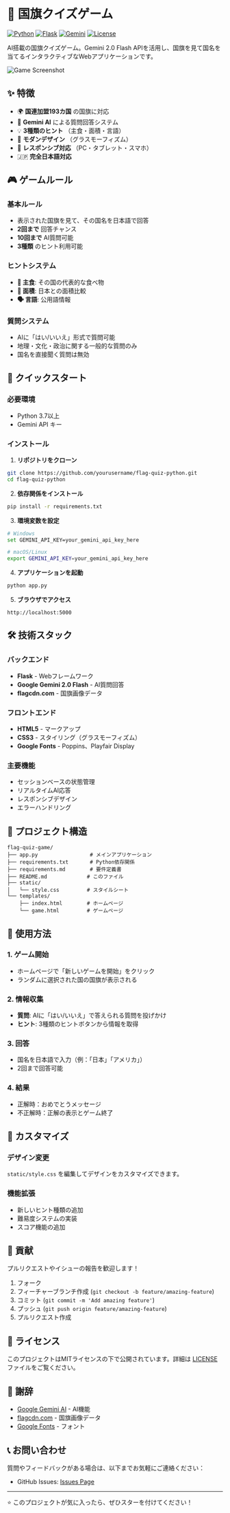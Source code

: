 # 🏴 国旗クイズゲーム

[![Python](https://img.shields.io/badge/Python-3.7+-blue.svg)](https://www.python.org/)
[![Flask](https://img.shields.io/badge/Flask-2.3.3-green.svg)](https://flask.palletsprojects.com/)
[![Gemini](https://img.shields.io/badge/Gemini-2.0%20Flash-purple.svg)](https://ai.google.dev/)
[![License](https://img.shields.io/badge/License-MIT-yellow.svg)](LICENSE)

AI搭載の国旗クイズゲーム。Gemini 2.0 Flash APIを活用し、国旗を見て国名を当てるインタラクティブなWebアプリケーションです。

![Game Screenshot](screenshot.png)

## ✨ 特徴

- 🌍 **国連加盟193カ国** の国旗に対応
- 🤖 **Gemini AI** による質問回答システム
- 💡 **3種類のヒント** （主食・面積・言語）
- 🎨 **モダンデザイン** （グラスモーフィズム）
- 📱 **レスポンシブ対応** （PC・タブレット・スマホ）
- 🇯🇵 **完全日本語対応**

## 🎮 ゲームルール

### 基本ルール
- 表示された国旗を見て、その国名を日本語で回答
- **2回まで** 回答チャンス
- **10回まで** AI質問可能
- **3種類** のヒント利用可能

### ヒントシステム
- **🍚 主食**: その国の代表的な食べ物
- **📏 面積**: 日本との面積比較
- **🗣️ 言語**: 公用語情報

### 質問システム
- AIに「はい/いいえ」形式で質問可能
- 地理・文化・政治に関する一般的な質問のみ
- 国名を直接聞く質問は無効

## 🚀 クイックスタート

### 必要環境
- Python 3.7以上
- Gemini API キー

### インストール

1. **リポジトリをクローン**
```bash
git clone https://github.com/yourusername/flag-quiz-python.git
cd flag-quiz-python
```

2. **依存関係をインストール**
```bash
pip install -r requirements.txt
```

3. **環境変数を設定**
```bash
# Windows
set GEMINI_API_KEY=your_gemini_api_key_here

# macOS/Linux
export GEMINI_API_KEY=your_gemini_api_key_here
```

4. **アプリケーションを起動**
```bash
python app.py
```

5. **ブラウザでアクセス**
```
http://localhost:5000
```

## 🛠️ 技術スタック

### バックエンド
- **Flask** - Webフレームワーク
- **Google Gemini 2.0 Flash** - AI質問回答
- **flagcdn.com** - 国旗画像データ

### フロントエンド
- **HTML5** - マークアップ
- **CSS3** - スタイリング（グラスモーフィズム）
- **Google Fonts** - Poppins、Playfair Display

### 主要機能
- セッションベースの状態管理
- リアルタイムAI応答
- レスポンシブデザイン
- エラーハンドリング

## 📁 プロジェクト構造

```
flag-quiz-game/
├── app.py                 # メインアプリケーション
├── requirements.txt       # Python依存関係
├── requirements.md        # 要件定義書
├── README.md             # このファイル
├── static/
│   └── style.css         # スタイルシート
└── templates/
    ├── index.html        # ホームページ
    └── game.html         # ゲームページ
```

## 🎯 使用方法

### 1. ゲーム開始
- ホームページで「新しいゲームを開始」をクリック
- ランダムに選択された国の国旗が表示される

### 2. 情報収集
- **質問**: AIに「はい/いいえ」で答えられる質問を投げかけ
- **ヒント**: 3種類のヒントボタンから情報を取得

### 3. 回答
- 国名を日本語で入力（例：「日本」「アメリカ」）
- 2回まで回答可能

### 4. 結果
- 正解時：おめでとうメッセージ
- 不正解時：正解の表示とゲーム終了

## 🔧 カスタマイズ

### デザイン変更
`static/style.css` を編集してデザインをカスタマイズできます。

### 機能拡張
- 新しいヒント種類の追加
- 難易度システムの実装
- スコア機能の追加

## 🤝 貢献

プルリクエストやイシューの報告を歓迎します！

1. フォーク
2. フィーチャーブランチ作成 (`git checkout -b feature/amazing-feature`)
3. コミット (`git commit -m 'Add amazing feature'`)
4. プッシュ (`git push origin feature/amazing-feature`)
5. プルリクエスト作成

## 📝 ライセンス

このプロジェクトはMITライセンスの下で公開されています。詳細は [LICENSE](LICENSE) ファイルをご覧ください。

## 🙏 謝辞

- [Google Gemini AI](https://ai.google.dev/) - AI機能
- [flagcdn.com](https://flagcdn.com/) - 国旗画像データ
- [Google Fonts](https://fonts.google.com/) - フォント

## 📞 お問い合わせ

質問やフィードバックがある場合は、以下までお気軽にご連絡ください：

- GitHub Issues: [Issues Page](https://github.com/yourusername/flag-quiz-python/issues)

---

⭐ このプロジェクトが気に入ったら、ぜひスターを付けてください！